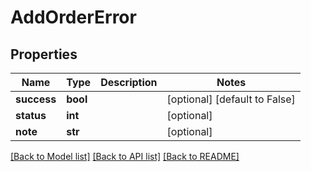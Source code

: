 # AddOrderError

## Properties
Name | Type | Description | Notes
------------ | ------------- | ------------- | -------------
**success** | **bool** |  | [optional] [default to False]
**status** | **int** |  | [optional] 
**note** | **str** |  | [optional] 

[[Back to Model list]](../README.md#documentation-for-models) [[Back to API list]](../README.md#documentation-for-api-endpoints) [[Back to README]](../README.md)

